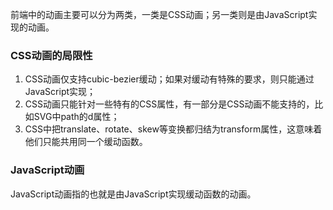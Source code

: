 前端中的动画主要可以分为两类，一类是CSS动画；另一类则是由JavaScript实现的动画。

### CSS动画的局限性

1. CSS动画仅支持cubic-bezier缓动；如果对缓动有特殊的要求，则只能通过JavaScript实现；
2. CSS动画只能针对一些特有的CSS属性，有一部分是CSS动画不能支持的，比如SVG中path的d属性；
3. CSS中把translate、rotate、skew等变换都归结为transform属性，这意味着他们只能共用同一个缓动函数。

### JavaScript动画

JavaScript动画指的也就是由JavaScript实现缓动函数的动画。